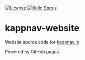 [![License](https://img.shields.io/badge/License-Apache%202.0-blue.svg)](https://github.com/kappnav/kappnav-website/blob/source/LICENSE)
[![Build Status](https://travis-ci.com/kappnav/kappnav-website.svg?branch=source)](https://travis-ci.com/kappnav/kappnav-website)

# kappnav-website

Website source code for [kappnav.io](https://kappnav.io)

Powered by GitHub pages
